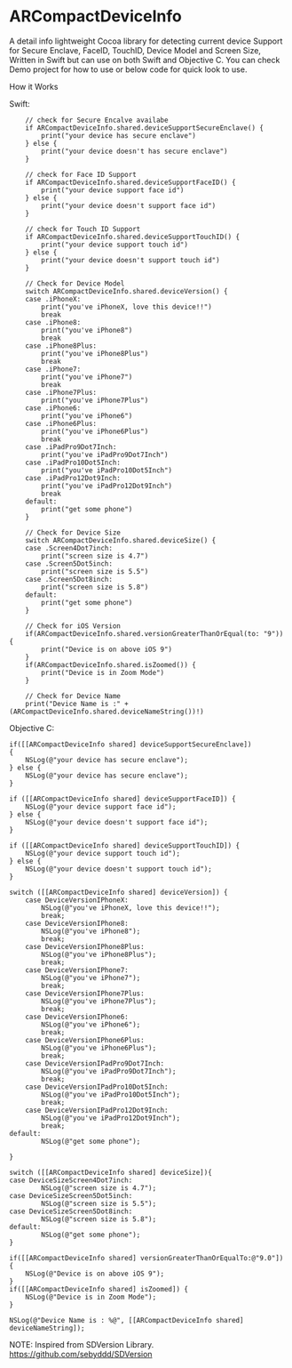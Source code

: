 # ARCompactDeviceInfo
A detail info lightweight Cocoa library for detecting current device Support for Secure Enclave, FaceID, TouchID, Device Model and Screen Size, Written in Swift but can use on both Swift and Objective C. You can check Demo project for how to use or below code for quick look to use.

How it Works

Swift:


        // check for Secure Encalve availabe
        if ARCompactDeviceInfo.shared.deviceSupportSecureEnclave() {
            print("your device has secure enclave")
        } else {
            print("your device doesn't has secure enclave")
        }
        
        // check for Face ID Support
        if ARCompactDeviceInfo.shared.deviceSupportFaceID() {
            print("your device support face id")
        } else {
            print("your device doesn't support face id")
        }
        
        // check for Touch ID Support
        if ARCompactDeviceInfo.shared.deviceSupportTouchID() {
            print("your device support touch id")
        } else {
            print("your device doesn't support touch id")
        }
        
        // Check for Device Model
        switch ARCompactDeviceInfo.shared.deviceVersion() {
        case .iPhoneX:
            print("you've iPhoneX, love this device!!")
            break
        case .iPhone8:
            print("you've iPhone8")
            break
        case .iPhone8Plus:
            print("you've iPhone8Plus")
            break
        case .iPhone7:
            print("you've iPhone7")
            break
        case .iPhone7Plus:
            print("you've iPhone7Plus")
        case .iPhone6:
            print("you've iPhone6")
        case .iPhone6Plus:
            print("you've iPhone6Plus")
            break
        case .iPadPro9Dot7Inch:
            print("you've iPadPro9Dot7Inch")
        case .iPadPro10Dot5Inch:
            print("you've iPadPro10Dot5Inch")
        case .iPadPro12Dot9Inch:
            print("you've iPadPro12Dot9Inch")
            break
        default:
            print("get some phone")
        }
        
        // Check for Device Size
        switch ARCompactDeviceInfo.shared.deviceSize() {
        case .Screen4Dot7inch:
            print("screen size is 4.7")
        case .Screen5Dot5inch:
            print("screen size is 5.5")
        case .Screen5Dot8inch:
            print("screen size is 5.8")
        default:
            print("get some phone")
        }
        
        // Check for iOS Version
        if(ARCompactDeviceInfo.shared.versionGreaterThanOrEqual(to: "9")) {
            print("Device is on above iOS 9")
        }
        if(ARCompactDeviceInfo.shared.isZoomed()) {
            print("Device is in Zoom Mode")
        }
        
        // Check for Device Name 
        print("Device Name is :" + (ARCompactDeviceInfo.shared.deviceNameString())!)
        
        
        
Objective C:

    if([[ARCompactDeviceInfo shared] deviceSupportSecureEnclave])
    {
        NSLog(@"your device has secure enclave");
    } else {
        NSLog(@"your device has secure enclave");
    }

    if ([[ARCompactDeviceInfo shared] deviceSupportFaceID]) {
        NSLog(@"your device support face id");
    } else {
        NSLog(@"your device doesn't support face id");
    }
    
    if ([[ARCompactDeviceInfo shared] deviceSupportTouchID]) {
        NSLog(@"your device support touch id");
    } else {
        NSLog(@"your device doesn't support touch id");
    }

    switch ([[ARCompactDeviceInfo shared] deviceVersion]) {
        case DeviceVersionIPhoneX:
            NSLog(@"you've iPhoneX, love this device!!");
            break;
        case DeviceVersionIPhone8:
            NSLog(@"you've iPhone8");
            break;
        case DeviceVersionIPhone8Plus:
            NSLog(@"you've iPhone8Plus");
            break;
        case DeviceVersionIPhone7:
            NSLog(@"you've iPhone7");
            break;
        case DeviceVersionIPhone7Plus:
            NSLog(@"you've iPhone7Plus");
            break;
        case DeviceVersionIPhone6:
            NSLog(@"you've iPhone6");
            break;
        case DeviceVersionIPhone6Plus:
            NSLog(@"you've iPhone6Plus");
            break;
        case DeviceVersionIPadPro9Dot7Inch:
            NSLog(@"you've iPadPro9Dot7Inch");
            break;
        case DeviceVersionIPadPro10Dot5Inch:
            NSLog(@"you've iPadPro10Dot5Inch");
            break;
        case DeviceVersionIPadPro12Dot9Inch:
            NSLog(@"you've iPadPro12Dot9Inch");
            break;
    default:
            NSLog(@"get some phone");
        
    }
    
    switch ([[ARCompactDeviceInfo shared] deviceSize]){
    case DeviceSizeScreen4Dot7inch:
            NSLog(@"screen size is 4.7");
    case DeviceSizeScreen5Dot5inch:
            NSLog(@"screen size is 5.5");
    case DeviceSizeScreen5Dot8inch:
            NSLog(@"screen size is 5.8");
    default:
            NSLog(@"get some phone");
    }
    
    if([[ARCompactDeviceInfo shared] versionGreaterThanOrEqualTo:@"9.0"]) {
        NSLog(@"Device is on above iOS 9");
    }
    if([[ARCompactDeviceInfo shared] isZoomed]) {
        NSLog(@"Device is in Zoom Mode");
    }
    
    NSLog(@"Device Name is : %@", [[ARCompactDeviceInfo shared] deviceNameString]);


NOTE: Inspired from SDVersion Library. https://github.com/sebyddd/SDVersion
